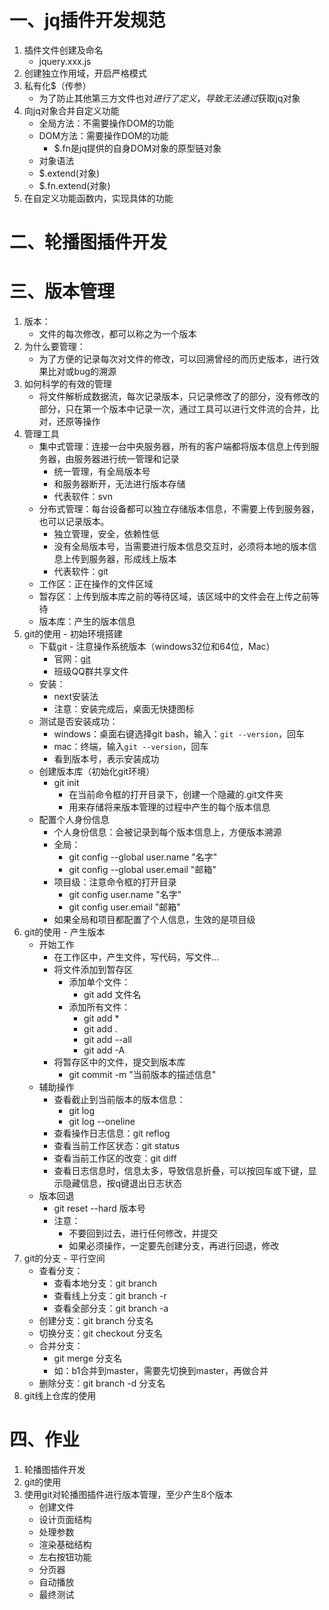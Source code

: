 # 一、jq插件开发规范
1. 插件文件创建及命名
    - jquery.xxx.js
2. 创建独立作用域，开启严格模式
3. 私有化$（传参）
    - 为了防止其他第三方文件也对$进行了定义，导致无法通过$获取jq对象
4. 向jq对象合并自定义功能
    - 全局方法：不需要操作DOM的功能
    - DOM方法：需要操作DOM的功能
        - $.fn是jq提供的自身DOM对象的原型链对象
    - 对象语法
    - $.extend(对象)
    - $.fn.extend(对象)
5. 在自定义功能函数内，实现具体的功能

# 二、轮播图插件开发

# 三、版本管理
1. 版本：
    - 文件的每次修改，都可以称之为一个版本
2. 为什么要管理：
    - 为了方便的记录每次对文件的修改，可以回溯曾经的而历史版本，进行效果比对或bug的溯源
3. 如何科学的有效的管理
    - 将文件解析成数据流，每次记录版本，只记录修改了的部分，没有修改的部分，只在第一个版本中记录一次，通过工具可以进行文件流的合并，比对，还原等操作
4. 管理工具
    - 集中式管理：连接一台中央服务器，所有的客户端都将版本信息上传到服务器，由服务器进行统一管理和记录
        - 统一管理，有全局版本号
        - 和服务器断开，无法进行版本存储
        - 代表软件：svn
    - 分布式管理：每台设备都可以独立存储版本信息，不需要上传到服务器，也可以记录版本。
        - 独立管理，安全，依赖性低
        - 没有全局版本号，当需要进行版本信息交互时，必须将本地的版本信息上传到服务器，形成线上版本
        - 代表软件：git
    - 工作区：正在操作的文件区域
    - 暂存区：上传到版本库之前的等待区域，该区域中的文件会在上传之前等待
    - 版本库：产生的版本信息
5. git的使用 - 初始环境搭建
    - 下载git - 注意操作系统版本（windows32位和64位，Mac）
        - 官网：[git](https://git-scm.com/downloads)
        - 班级QQ群共享文件
    - 安装：
        - next安装法
        - 注意：安装完成后，桌面无快捷图标
    - 测试是否安装成功：
        - windows：桌面右键选择git bash，输入：`git --version`，回车
        - mac：终端，输入`git --version`，回车
        - 看到版本号，表示安装成功
    - 创建版本库（初始化git环境）
        - git init
            - 在当前命令框的打开目录下，创建一个隐藏的.git文件夹
            - 用来存储将来版本管理的过程中产生的每个版本信息
    - 配置个人身份信息
        - 个人身份信息：会被记录到每个版本信息上，方便版本溯源
        - 全局：
            - git config --global user.name "名字"
            - git config --global user.email "邮箱"
        - 项目级：注意命令框的打开目录
            - git config user.name "名字"
            - git config user.email "邮箱"
        - 如果全局和项目都配置了个人信息，生效的是项目级
6. git的使用 - 产生版本
    - 开始工作
        - 在工作区中，产生文件，写代码，写文件...
        - 将文件添加到暂存区
            - 添加单个文件：
                - git add 文件名
            - 添加所有文件：
                - git add *
                - git add .
                - git add --all
                - git add -A
        - 将暂存区中的文件，提交到版本库
            - git commit -m "当前版本的描述信息"
    - 辅助操作
        - 查看截止到当前版本的版本信息：
            - git log
            - git log --oneline
        - 查看操作日志信息：git reflog
        - 查看当前工作区状态：git status
        - 查看当前工作区的改变：git diff
        - 查看日志信息时，信息太多，导致信息折叠，可以按回车或下键，显示隐藏信息，按q键退出日志状态
    - 版本回退
        - git reset --hard 版本号
        - 注意：
            - 不要回到过去，进行任何修改，并提交
            - 如果必须操作，一定要先创建分支，再进行回退，修改
7. git的分支 - 平行空间
    - 查看分支：
        - 查看本地分支：git branch
        - 查看线上分支：git branch -r
        - 查看全部分支：git branch -a
    - 创建分支：git branch 分支名
    - 切换分支：git checkout 分支名
    - 合并分支：
        - git merge 分支名
        - 如：b1合并到master，需要先切换到master，再做合并
    - 删除分支：git branch -d 分支名
8. git线上仓库的使用

# 四、作业
1. 轮播图插件开发
2. git的使用
3. 使用git对轮播图插件进行版本管理，至少产生8个版本
    - 创建文件
    - 设计页面结构
    - 处理参数
    - 渲染基础结构
    - 左右按钮功能
    - 分页器
    - 自动播放
    - 最终测试
